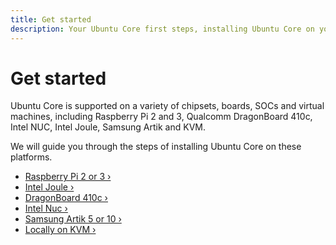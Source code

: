 ```yaml
---
title: Get started
description: Your Ubuntu Core first steps, installing Ubuntu Core on your board or in a Virtual Machine.
---
```


# Get started

Ubuntu Core is supported on a variety of chipsets, boards, SOCs and virtual machines, including Raspberry Pi 2 and 3, Qualcomm DragonBoard 410c, Intel NUC, Intel Joule, Samsung Artik and KVM.

We will guide you through the steps of installing Ubuntu Core on these platforms.

 * [Raspberry Pi 2 or 3 ›](/core/get-started/raspberry-pi-2-3)
 * [Intel Joule ›](/core/get-started/intel-joule)
 * [DragonBoard 410c ›](/core/get-started/dragonboard-410c)
 * [Intel Nuc ›](/core/get-started/intel-nuc)
 * [Samsung Artik 5 or 10 ›](/core/get-started/artik-5-10)
 * [Locally on KVM ›](/core/get-started/kvm)
